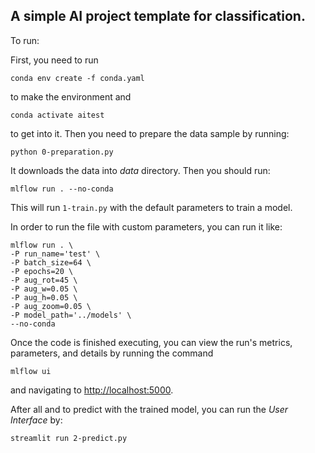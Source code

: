 ## A simple AI project template for classification.

To run:

First, you need to run 
```
conda env create -f conda.yaml
```
to make the environment and 
```
conda activate aitest
```
to get into it. Then you need to prepare the data sample by running:
```
python 0-preparation.py
```
It downloads the data into _data_ directory.
Then you should run:

```
mlflow run . --no-conda
```

This will run `1-train.py` with the default parameters to train a model.

In order to run the file with custom parameters, you can run it like:

```
mlflow run . \
-P run_name='test' \
-P batch_size=64 \
-P epochs=20 \
-P aug_rot=45 \
-P aug_w=0.05 \
-P aug_h=0.05 \
-P aug_zoom=0.05 \
-P model_path='../models' \
--no-conda
```

Once the code is finished executing, you can view the run's metrics, parameters, and details by running the command

```
mlflow ui
```

and navigating to [http://localhost:5000](http://localhost:5000).

After all and to predict with the trained model, you can run the _User Interface_ by:
```
streamlit run 2-predict.py
```



